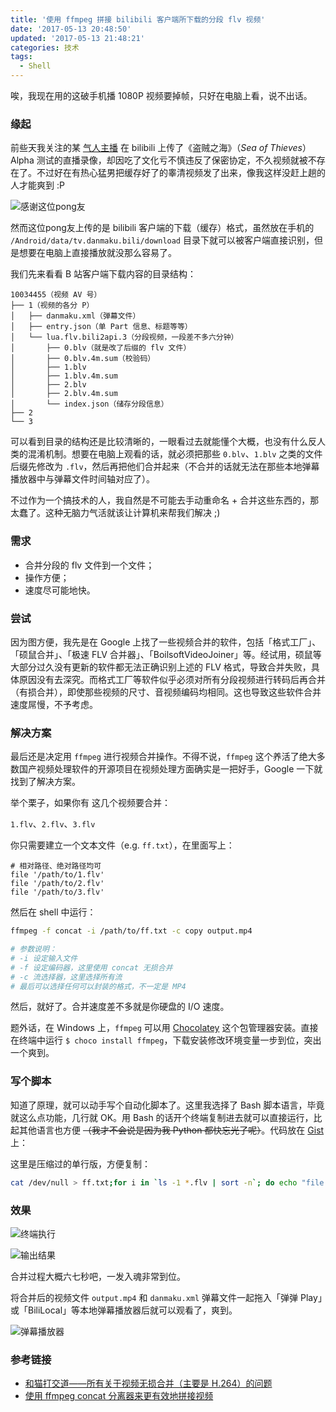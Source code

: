 ```yaml
---
title: '使用 ffmpeg 拼接 bilibili 客户端所下载的分段 flv 视频'
date: '2017-05-13 20:48:50'
updated: '2017-05-13 21:48:21'
categories: 技术
tags:
  - Shell
---
```


唉，我现在用的这破手机播 1080P 视频要掉帧，只好在电脑上看，说不出话。

### 缘起

前些天我关注的某 [气人主播](http://space.bilibili.com/15810/#!/) 在 bilibili 上传了《盗贼之海》（*Sea of Thieves*）Alpha 测试的直播录像，却因吃了文化亏不慎违反了保密协定，不久视频就被不存在了。不过好在有热心猛男把缓存好了的睾清视频发了出来，像我这样没赶上趟的人才能爽到 :P

![感谢这位pong友](https://img.prin.studio/images/2017/05/13/20170513185210.png)

然而这位pong友上传的是 bilibili 客户端的下载（缓存）格式，虽然放在手机的 `/Android/data/tv.danmaku.bili/download` 目录下就可以被客户端直接识别，但是想要在电脑上直接播放就没那么容易了。

<!--more-->

我们先来看看 B 站客户端下载内容的目录结构：

```text
10034455（视频 AV 号）
├── 1（视频的各分 P）
│   ├── danmaku.xml（弹幕文件）
│   ├── entry.json（单 Part 信息、标题等等）
│   └── lua.flv.bili2api.3（分段视频，一段差不多六分钟）
│       ├── 0.blv（就是改了后缀的 flv 文件）
│       ├── 0.blv.4m.sum（校验码）
│       ├── 1.blv
│       ├── 1.blv.4m.sum
│       ├── 2.blv
│       ├── 2.blv.4m.sum
│       └── index.json（储存分段信息）
├── 2
└── 3
```

可以看到目录的结构还是比较清晰的，一眼看过去就能懂个大概，也没有什么反人类的混淆机制。想要在电脑上观看的话，就必须把那些 `0.blv`、`1.blv` 之类的文件后缀先修改为 `.flv`，然后再把他们合并起来（不合并的话就无法在那些本地弹幕播放器中与弹幕文件时间轴对应了）。

不过作为一个搞技术的人，我自然是不可能去手动重命名 + 合并这些东西的，那太蠢了。这种无脑力气活就该让计算机来帮我们解决 ;)

### 需求

- 合并分段的 flv 文件到一个文件；
- 操作方便；
- 速度尽可能地快。

### 尝试

因为图方便，我先是在 Google 上找了一些视频合并的软件，包括「格式工厂」、「硕鼠合并」、「极速 FLV 合并器」、「BoilsoftVideoJoiner」等。经试用，硕鼠等大部分过久没有更新的软件都无法正确识别上述的 FLV 格式，导致合并失败，具体原因没有去深究。而格式工厂等软件似乎必须对所有分段视频进行转码后再合并（有损合并），即使那些视频的尺寸、音视频编码均相同。这也导致这些软件合并速度屌慢，不予考虑。

### 解决方案

最后还是决定用 `ffmpeg` 进行视频合并操作。不得不说，`ffmpeg` 这个养活了绝大多数国产视频处理软件的开源项目在视频处理方面确实是一把好手，Google 一下就找到了解决方案。

举个栗子，如果你有 这几个视频要合并：

`1.flv`、`2.flv`、`3.flv`

你只需要建立一个文本文件（e.g. `ff.txt`），在里面写上：

```
# 相对路径、绝对路径均可
file '/path/to/1.flv'
file '/path/to/2.flv'
file '/path/to/3.flv'
```

然后在 shell 中运行：

```bash
ffmpeg -f concat -i /path/to/ff.txt -c copy output.mp4

# 参数说明：
# -i 设定输入文件
# -f 设定编码器，这里使用 concat 无损合并
# -c 流选择器，这里选择所有流
# 最后可以选择任何可以封装的格式，不一定是 MP4
```

然后，就好了。合并速度差不多就是你硬盘的 I/O 速度。

题外话，在 Windows 上，`ffmpeg` 可以用 [Chocolatey](https://chocolatey.org/) 这个包管理器安装。直接在终端中运行 `$ choco install ffmpeg`，下载安装修改环境变量一步到位，突出一个爽到。

### 写个脚本

知道了原理，就可以动手写个自动化脚本了。这里我选择了 Bash 脚本语言，毕竟就这么点功能，几行就 OK。用 Bash 的话开个终端复制进去就可以直接运行，比起其他语言也方便 ~~（我才不会说是因为我 Python 都快忘光了呢）~~。代码放在 [Gist](https://gist.github.com/prinsss/1bc29da99b238d68e87af874f898f435) 上：

<script src="https://gist.github.com/prinsss/1bc29da99b238d68e87af874f898f435.js"></script>

这里是压缩过的单行版，方便复制：

```bash
cat /dev/null > ff.txt;for i in `ls -1 *.flv | sort -n`; do echo "file '${i}'" >> ff.txt;done;ffmpeg -f concat -i ff.txt -c copy ../output.mp4;rm ff.txt;printf "success"
```

### 效果

![终端执行](https://img.prin.studio/images/2017/05/13/QQ20170513201744.png)

![输出结果](https://img.prin.studio/images/2017/05/13/QQ20170513201722.png)

合并过程大概六七秒吧，一发入魂非常到位。

将合并后的视频文件 `output.mp4` 和 `danmaku.xml` 弹幕文件一起拖入「弹弹 Play」或「BiliLocal」等本地弹幕播放器后就可以观看了，爽到。

![弹幕播放器](https://img.prin.studio/images/2017/05/13/QQ20170513202429.png)

### 参考链接

- [和猫打交道——所有关于视频无损合并（主要是 H.264）的问题](https://www.cnbeining.com/2014/05/dealing-with-cat-all-on-video-non-destructive-merge-mainly-h-264-problem/)
- [使用 ffmpeg concat 分离器来更有效地拼接视频](https://github.com/soimort/you-get/issues/324)




